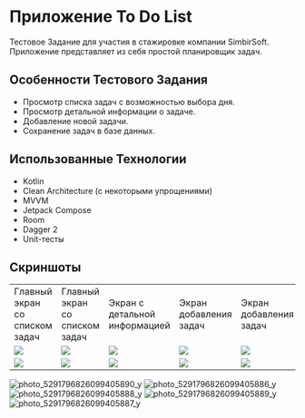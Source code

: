 # Приложение To Do List
Тестовое Задание для участия в стажировке компании SimbirSoft. Приложение представляет из себя простой планировщик задач.

## Особенности Тестового Задания
- Просмотр списка задач с возможностью выбора дня.
- Просмотр детальной информации о задаче.
- Добавление новой задачи.
- Cохранение задач в базе данных.

## Использованные Технологии
- Kotlin
- Clean Architecture (c некоторыми упрощениями)
- MVVM
- Jetpack Compose
- Room
- Dagger 2
- Unit-тесты

## Скриншоты
<p align="center">
  <table align="center" cellspacing="5">
    <tr>
      <td width="20%">Главный экран со списком задач</td>
      <td width="20%">Главный экран со списком задач</td>
      <td width="20%">Экран с детальной информацией</td>
      <td width="20%">Экран добавления задач</td>
      <td width="20%">Экран добавления задач</td>
    </tr>
    <tr>
      <td><img src="https://github.com/sitegit/ToDoList/assets/47815702/c3520849-3ee4-468f-b6ce-a33b4cbe3a57"/></td>
      <td><img src="https://github.com/sitegit/ToDoList/assets/47815702/f0ecadb4-286a-452b-a1f7-f8826ac2f0aa"/></td>
      <td><img src="https://github.com/sitegit/ToDoList/assets/47815702/2245400e-a881-4627-8f26-2a1959d8b03d"/></td>
      <td><img src="https://github.com/sitegit/ToDoList/assets/47815702/59121d6d-7f0d-4b70-9434-8c569565f5fb"/></td>
      <td><img src="https://github.com/sitegit/ToDoList/assets/47815702/97ae554b-7f96-4c30-80d2-010d6ced49e2"/></td>
    </tr>
    <tr>
      <td><img src="https://github.com/sitegit/ToDoList/assets/47815702/3ca858a9-66e7-4f6e-b98a-650261e5285f"/></td>
      <td><img src="https://github.com/sitegit/ToDoList/assets/47815702/cfd223ad-9def-41ca-9ce9-c5614e3a3163"/></td>
      <td><img src="https://github.com/sitegit/ToDoList/assets/47815702/93f12ad8-7fcf-439f-bcce-5356deaff7f2"/></td>
      <td><img src="https://github.com/sitegit/ToDoList/assets/47815702/db3b6c56-e78e-4738-8d4f-d7eb55e87f34"/></td>
      <td><img src="https://github.com/sitegit/ToDoList/assets/47815702/48bd4cfe-df19-4f84-b6ee-fa42bb495ad8"/></td>
    </tr>
  </table>
</p>

![photo_5291796826099405890_y](https://github.com/sitegit/ToDoList/assets/47815702/3ca858a9-66e7-4f6e-b98a-650261e5285f)
![photo_5291796826099405886_y](https://github.com/sitegit/ToDoList/assets/47815702/cfd223ad-9def-41ca-9ce9-c5614e3a3163)
![photo_5291796826099405888_y](https://github.com/sitegit/ToDoList/assets/47815702/93f12ad8-7fcf-439f-bcce-5356deaff7f2)
![photo_5291796826099405889_y](https://github.com/sitegit/ToDoList/assets/47815702/db3b6c56-e78e-4738-8d4f-d7eb55e87f34)
![photo_5291796826099405887_y](https://github.com/sitegit/ToDoList/assets/47815702/48bd4cfe-df19-4f84-b6ee-fa42bb495ad8)
